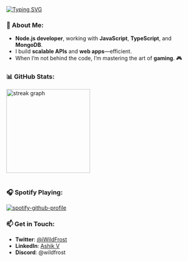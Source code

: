 <a href="https://git.io/typing-svg"><img src="https://readme-typing-svg.demolab.com?font=Fira+Code&pause=500&color=60F7F0&width=435&lines=Hello%2C+World+%F0%9F%8C%8E;こんにちは+%F0%9F%91%8B" alt="Typing SVG" /></a>

### 🦇 About Me:
- **Node.js developer**, working  with **JavaScript**, **TypeScript**, and **MongoDB**.
- I build **scalable APIs** and **web apps**—efficient.
- When I’m not behind the code, I’m mastering the art of **gaming**. 🎮

<!--
### 🛠️ Languages and Tools:
<div align="left">
  <img src="https://cdn.jsdelivr.net/gh/devicons/devicon/icons/javascript/javascript-original.svg" height="40" alt="JavaScript" />
  <img width="5" />
  <img src="https://cdn.jsdelivr.net/gh/devicons/devicon/icons/typescript/typescript-original.svg" height="40" alt="TypeScript" />
  <img width="12" />
  <img src="https://cdn.jsdelivr.net/gh/devicons/devicon/icons/nodejs/nodejs-original.svg" height="40" alt="Node.js" />
  <img width="12" />
  <img src="https://avatars.githubusercontent.com/u/5658226?s=48&v=4" height="40" alt="Express.js" />
  <img width="12" />
  <img src="https://seeklogo.com/images/M/mongodb-logo-D13D67C930-seeklogo.com.png" height="40" alt="MongoDB" />
  <img width="12" />
  <img src="https://cdn.jsdelivr.net/gh/devicons/devicon/icons/react/react-original.svg" height="40" alt="React" />
  <img width="12" />
  <img src="https://cdn.jsdelivr.net/gh/devicons/devicon/icons/c/c-original.svg" height="40" alt="C" />
  <img width="12" />
  <img src="https://cdn.jsdelivr.net/gh/devicons/devicon/icons/java/java-original.svg" height="40" alt="Java" />
</div>
-->
### 📊 GitHub Stats:
<div>
  <img src="https://streak-stats.demolab.com?user=WildFr0sT&locale=en&mode=daily&theme=dark&hide_border=false&border_radius=5&order=3" height="220" alt="streak graph" />
  <br><br>
 
</div>

### 🎧 Spotify Playing:
[![spotify-github-profile](https://spotify-github-profile.kittinanx.com/api/view?uid=21yhp7s4osolecqwrzfnqfyla&cover_image=true&theme=natemoo-re&show_offline=false&background_color=000000&interchange=true&bar_color=0dff05&bar_color_cover=false)](https://spotify-github-profile.vercel.app/api/view?uid=21yhp7s4osolecqwrzfnqfyla&redirect=true)

### 📫 Get in Touch:
- **Twitter**: [@iWildFrost](https://twitter.com/iWildFrost)
- **LinkedIn**: [Ashik V](https://www.linkedin.com/in/ashik-v/)
- **Discord**: @wildfrost
